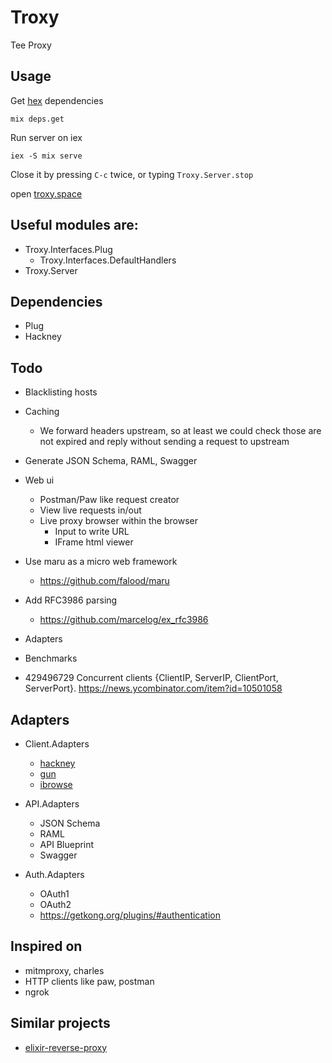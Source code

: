Troxy
=====

Tee Proxy

Usage
------

Get [hex](http://hex.pm) dependencies

```
mix deps.get
```

Run server on iex

```
iex -S mix serve
```

Close it by pressing `C-c` twice, or typing `Troxy.Server.stop`

open [troxy.space](http://troxy.space)

Useful modules are:
-----------

- Troxy.Interfaces.Plug
  + Troxy.Interfaces.DefaultHandlers
- Troxy.Server

Dependencies
------------

- Plug
- Hackney


Todo
----

 - Blacklisting hosts
 - Caching
   - We forward headers upstream, so at least we could check those are not expired and reply without sending a request to upstream
 - Generate JSON Schema, RAML, Swagger
 - Web ui
   - Postman/Paw like request creator
   - View live requests in/out
   - Live proxy browser within the browser
     - Input to write URL
     - IFrame html viewer
 - Use maru as a micro web framework
   - https://github.com/falood/maru
 - Add RFC3986 parsing
   - https://github.com/marcelog/ex_rfc3986
 - Adapters
 - Benchmarks

- 429496729 Concurrent clients
{ClientIP, ServerIP, ClientPort, ServerPort}.
https://news.ycombinator.com/item?id=10501058


Adapters
-----

- Client.Adapters
  + [hackney](https://github.com/benoitc/hackney)
  + [gun](https://github.com/ninenines/gun)
  + [ibrowse](https://github.com/cmullaparthi/ibrowse)

- API.Adapters
  + JSON Schema
  + RAML
  + API Blueprint
  + Swagger

- Auth.Adapters
  + OAuth1
  + OAuth2
  + https://getkong.org/plugins/#authentication

Inspired on
-----------

 - mitmproxy, charles
 - HTTP clients like paw, postman
 - ngrok

Similar projects
----

 - [elixir-reverse-proxy](https://github.com/slogsdon/elixir-reverse-proxy)
